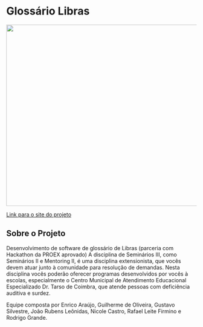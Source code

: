 # Glossário Libras

<img src="imgs/logo-glossario-libras-540.png.png/" width="854" height="480"/>

[Link para o site do projeto](https://glossario-libras-01ecf9e7ace1.herokuapp.com)

## Sobre o Projeto

Desenvolvimento de software de glossário de Libras (parceria com Hackathon da PROEX aprovado)
A disciplina de Seminários III, como Seminários II e Mentoring II, é uma disciplina extensionista, que vocês devem atuar junto à comunidade para resolução de demandas. Nesta disciplina vocês poderão oferecer programas desenvolvidos por vocês à escolas, especialmente o Centro Municipal de Atendimento Educacional Especializado Dr. Tarso de Coimbra, que atende pessoas com deficiência auditiva e surdez.

Equipe composta por Enrico Araújo, Guilherme de Oliveira, Gustavo Silvestre, João Rubens
Leônidas, Nicole Castro, Rafael Leite Firmino e Rodrigo Grande.
